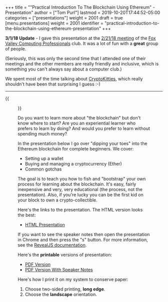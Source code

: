 +++
title = "\"Practical Introduction To The Blockchain Using Ethereum\" - Presentation"
author = ["Tom Purl"]
lastmod = 2019-10-20T17:44:52-05:00
categories = ["presentations"]
weight = 2001
draft = true
[menu.presentations]
  weight = 2001
  identifier = "practical-introduction-to-the-blockchain-using-ethereum-presentation"
+++

**3/1/18 Update** - I gave this presentation at the [2/21/18 meeting](https://www.meetup.com/foxvalleycp/events/246749490/) of the [Fox
Valley Computing Professionals](https://www.meetup.com/foxvalleycp) club. It was a lot of fun with a **great** group
of people.

(Seriously, this was only the second time that I attended one of their meetings
and the other members are really friendly and inclusive, which is something you
can't always say about a computer club.)

We spent most of the time talking about [CryptoKitties](https://www.cryptokitties.co/), which really shouldn't have
been that surprising I guess :-)

---

{{<figure src="https://static.tompurl.com/images/waldo-with-ethereum.png">}}

Do you want to learn more about "the blockchain" but don't know where to start?
Are you an experiential learner who prefers to learn by doing? And would you
prefer to learn without spending much money?

In the presentation below I go over "dipping your toes" into the Ethereum
blockchain for complete beginners. We cover:

-   Setting up a wallet
-   Buying and managing a cryptocurrency (Ether)
-   Common gotchas

The goal is to teach you how to fish and "bootstrap" your own process for learning
about the blockchain. It's easy, fairly inexpensive and very, very educational
(the process, not the presentation). Also, if you're lucky you can be the first
kid on your block to own a crypto-collectible.

Here's the links to the presentation. The HTML version looks the best:

-   [HTML Presentation](http://static.tompurl.com/blockchain-first-steps/)

If you want to see the speaker notes then open the presentation in Chrome and then
press the "s" button. For more information, see the [RevealJS documentation](https://github.com/hakimel/reveal.js/#pdf-export).

Here's the **printable** versions of presentation:

-   [PDF Version](http://static.tompurl.com/blockchain-first-steps/slides.pdf)
-   [PDF Version With Speaker Notes](http://static.tompurl.com/blockchain-first-steps/slides-with-speaker-notes.pdf)

Here's how I print it on my system to conserve paper:

1.  Choose two-sided printing, **long edge**.
2.  Choose the **landscape** orientation.
